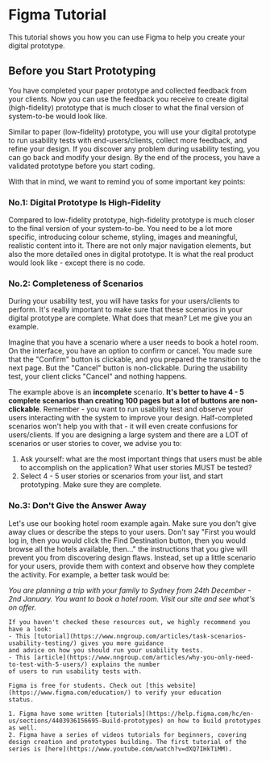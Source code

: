 # Figma Tutorial
This tutorial shows you how you can use Figma to help you create your digital prototype.

## Before you Start Prototyping
You have completed your paper prototype and collected feedback from your clients.  Now you can use the feedback you 
receive to create digital (high-fidelity) prototype that is much closer to what the final version of system-to-be
would look like. 

Similar to paper (low-fidelity) prototype, you will use your digital prototype to run usability tests with 
end-users/clients, collect more feedback, and refine your design. If you discover any problem during usability 
testing, you can go back and modify your design.  By the end of the process, you have a validated prototype 
before you start coding.

With that in mind, we want to remind you of some important key points:

### No.1: Digital Prototype Is High-Fidelity
Compared to low-fidelity prototype, high-fidelity prototype is much closer to the final version of your 
system-to-be. You need to be a lot more specific, introducing colour scheme, styling, images and meaningful, 
realistic content into it. There are not only major navigation elements, but also the more detailed ones in digital 
prototype. It is what the real product would look like - except there is no code. 

### No.2: Completeness of Scenarios
During your usability test, you will have tasks for your users/clients to perform. It's really important to make 
sure that these scenarios in your digital prototype are complete. What does that mean? Let me give you an example. 

Imagine that you have a scenario where a user needs to book a hotel room.  On the interface, you have an option to 
confirm or cancel. You made sure that the "Confirm" button is clickable, and you prepared the transition to the 
next page.  But the "Cancel" button is non-clickable. During the usability test, your client clicks "Cancel" 
and nothing happens.

The example above is an **incomplete** scenario. **It's better to have 4 - 5 complete scenarios than creating 100 
pages but a lot of buttons are non-clickable**.  Remember - you want to run usability test and observe your users 
interacting with the system to improve your design. Half-completed scenarios won't help you with that - it will even 
create confusions for users/clients. If you are designing a large system and there are a LOT of scenarios or user 
stories to cover, we advise you to:
1. Ask yourself: what are the most important things that users must be able to accomplish on the application? 
What user stories MUST be tested?
2. Select 4 - 5 user stories or scenarios from your list, and start prototyping. Make sure they are complete. 

### No.3: Don't Give the Answer Away
Let's use our booking hotel room example again. Make sure you don't give away clues or describe the steps to your 
users. Don't say "First you would log in, then you would click the Find Destination button, then you would browse 
all the hotels available, then..." the instructions that you give will prevent you from discovering design flaws. 
Instead, set up a little scenario for your users, provide them with context and observe how they complete the 
activity. For example, a better task would be: 

*You are planning a trip with your family to Sydney from 24th December - 2nd January. You want to book a hotel room. 
Visit our site and see what's on offer.*

```{admonition} Extra Resources
If you haven't checked these resources out, we highly recommend you have a look:
- This [tutorial](https://www.nngroup.com/articles/task-scenarios-usability-testing/) gives you more guidance 
and advice on how you should run your usability tests.
- This [article](https://www.nngroup.com/articles/why-you-only-need-to-test-with-5-users/) explains the number 
of users to run usability tests with.

Figma is free for students. Check out [this website](https://www.figma.com/education/) to verify your education 
status.

1. Figma have some written [tutorials](https://help.figma.com/hc/en-us/sections/4403936156695-Build-prototypes) on how to build prototypes as well. 
2. Figma have a series of videos tutorials for beginners, covering design creation and prototypes building. The first tutorial of the series is [here](https://www.youtube.com/watch?v=dXQ7IHkTiMM).
```

